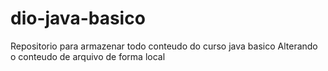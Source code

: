 # dio-java-basico
Repositorio para armazenar todo conteudo do curso java basico
Alterando o conteudo de arquivo de forma local